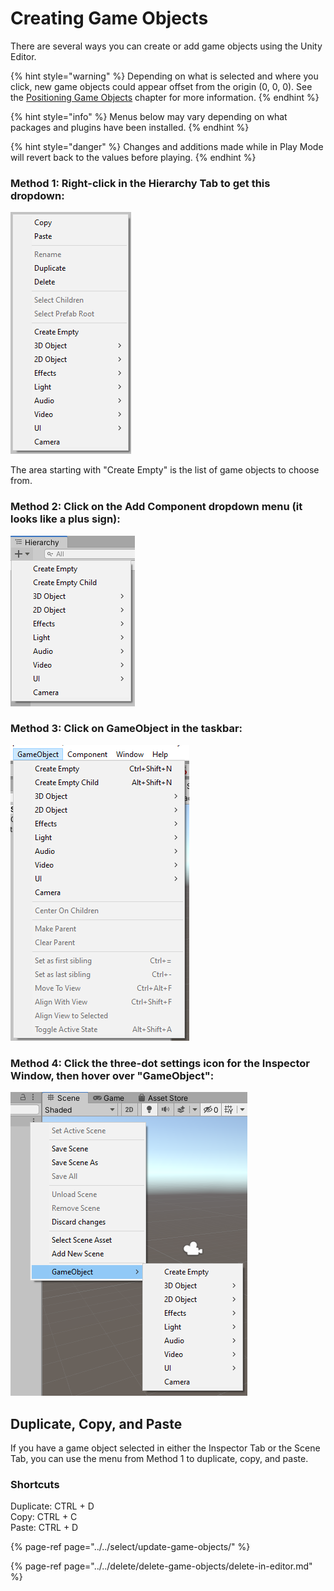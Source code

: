 # Creating Game Objects

There are several ways you can create or add game objects using the Unity Editor.

{% hint style="warning" %}
Depending on what is selected and where you click, new game objects could appear offset from the origin \(0, 0, 0\). See the [Positioning Game Objects](../../translate-rotate-and-scale/translate/positioning.md) chapter for more information.
{% endhint %}

{% hint style="info" %}
Menus below may vary depending on what packages and plugins have been installed.
{% endhint %}

{% hint style="danger" %}
Changes and additions made while in Play Mode will revert back to the values before playing.
{% endhint %}

### **Method 1: Right-click in the Hierarchy Tab to get this dropdown:**

![](../../.gitbook/assets/image%20%2857%29.png)

The area starting with "Create Empty" is the list of game objects to choose from.

### **Method 2: Click on the Add Component dropdown menu \(it looks like a plus sign\):**

![](../../.gitbook/assets/image%20%2845%29.png)

### **Method 3: Click on GameObject in the taskbar:**

![](../../.gitbook/assets/image%20%28115%29.png)

### **Method 4: Click the three-dot settings icon for the Inspector Window, then hover over "GameObject":**

![](../../.gitbook/assets/image%20%2823%29.png)

## Duplicate, Copy, and Paste

If you have a game object selected in either the Inspector Tab or the Scene Tab, you can use the menu from Method 1 to duplicate, copy, and paste.

### **Shortcuts**

Duplicate: CTRL + D  
Copy: CTRL + C  
Paste: CTRL + D

{% page-ref page="../../select/update-game-objects/" %}

{% page-ref page="../../delete/delete-game-objects/delete-in-editor.md" %}



